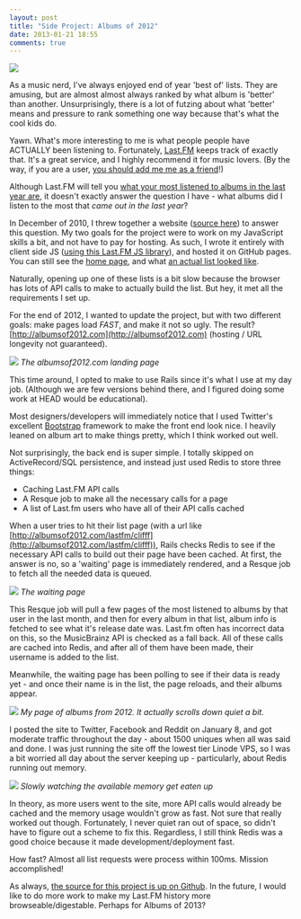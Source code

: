 ```yaml
---
layout: post
title: "Side Project: Albums of 2012"
date: 2013-01-21 18:55
comments: true
---
```


![](http://i.imgur.com/Aq9j9vp.png)

As a music nerd, I've always enjoyed end of year 'best of' lists. They
are amusing, but are almost almost always ranked by what album is
'better' than another. Unsurprisingly, there is a lot of futzing about
what 'better' means and pressure to rank something one way because
that's what the cool kids do.

Yawn. What's more interesting to me is what people people have ACTUALLY been listening to.
Fortunately, [Last.FM](http://last.fm) keeps track of exactly that.
It's a great service, and I highly recommend it for music lovers.
(By the way, if you are a user, [you should add me me as a friend](http://www.last.fm/user/Clifff)!)

Although Last.FM will tell you [what your most listened to albums in the last year are](http://www.last.fm/user/Clifff/charts?subtype=albums), it 
doesn't exactly answer the question I have - what albums did I listen to
the most that _came out in the last year_?

<!--more-->

In December of 2010, I threw together a website ([source here](https://github.com/clifff/Last-FM-Albums-of-the-Year)) to answer this question.
My two goals for the project were to work on my JavaScript skills a bit,
and not have to pay for hosting. As such, I wrote it entirely
with client side JS ([using this Last.FM JS library](https://github.com/clifff/javascript-last.fm-api)), 
and hosted it on GitHub pages. 
You can still see the [home page](http://clifff.github.com/Last-FM-Albums-of-the-Year/), 
and what [an actual list looked like](http://clifff.github.com/Last-FM-Albums-of-the-Year/#clifff).

Naturally, opening up one of these lists is a bit slow because the
browser has lots of API calls to make to actually build the list. But
hey, it met all the requirements I set up.

For the end of 2012, I wanted to update the project, but with two
different goals: make pages load _FAST_, and make it not so ugly. The
result? [http://albumsof2012.com](http://albumsof2012.com) (hosting /
URL longevity not guaranteed).

![](http://i.imgur.com/fJtPBGR.jpg)
*The albumsof2012.com landing page*

This time around, I opted to make to use Rails since it's what I use at
my day job. (Although we are few versions behind there, and I figured
doing some work at HEAD would be educational). 

Most designers/developers will immediately notice that I used Twitter's excellent
[Bootstrap](http://twitter.github.com/bootstrap/) framework to make the
front end look nice. I heavily leaned on album art to make things 
pretty, which I think worked out well.

Not surprisingly, the back end is super simple. I totally skipped on
ActiveRecord/SQL persistence, and instead just used Redis to store
three things:

* Caching Last.FM API calls
* A Resque job to make all the necessary calls for a page
* A list of Last.fm users who have all of their API calls cached

When a user tries to hit their list page (with a url like [http://albumsof2012.com/lastfm/clifff](http://albumsof2012.com/lastfm/clifff)),
Rails checks Redis to see if the necessary API calls to build out their
page have been cached. At first, the answer is no, so a 'waiting' page
is immediately rendered, and a Resque job to fetch all the needed data is
queued.

![](http://i.imgur.com/tCOstqU.png)
*The waiting page*

This Resque job will pull a few pages of the most listened to albums by
that user in the last month, and then for every album in that list,
album info is fetched to see what it's release date was. 
Last.fm often has incorrect data on this, so the MusicBrainz API is checked as a
fall back. All of these calls are cached into Redis, and after all of
them have been made, their username is added to the list.

Meanwhile, the waiting page has been polling to see if their data is
ready yet - and once their name is in the list, the page reloads, and
their albums appear.

![](http://i.imgur.com/68uJ4BX.jpg)
*My page of albums from 2012. It actually scrolls down quiet a bit.*

I posted the site to Twitter, Facebook and Reddit on January 8, and got
moderate traffic throughout the day - about 1500 uniques when all was
said and done. I was just running the site off the lowest tier Linode VPS, so I
was a bit worried all day about the server keeping up - particularly,
about Redis running out memory.

![](http://i.imgur.com/Tgub8Wf.png)
*Slowly watching the available memory get eaten up*

In theory, as more users went to the site, more API calls would already
be cached and the memory usage wouldn't grow as fast. Not sure that
really worked out though. Fortunately, I never quiet ran out of space,
so didn't have to figure out a scheme to fix this. Regardless, I still
think Redis was a good choice because it made development/deployment
fast. 

How fast? Almost all list requests were process within 100ms. Mission
accomplished!

As always, [the source for this project is up on Github](https://github.com/clifff/albums_of_the_year).
In the future, I would like to do more work to make my Last.FM history more browseable/digestable.
Perhaps for Albums of 2013?
